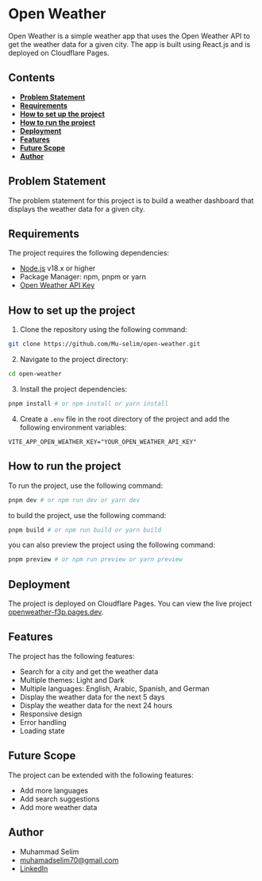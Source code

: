 # **Open Weather**

Open Weather is a simple weather app that uses the Open Weather API to get the weather data for a given city. The app is built using React.js and is deployed on Cloudflare Pages.

## **Contents**

- [**Problem Statement**](#problem-statement)
- [**Requirements**](#requirements)
- [**How to set up the project**](#how-to-set-up-the-project)
- [**How to run the project**](#how-to-run-the-project)
- [**Deployment**](#deployment)
- [**Features**](#features)
- [**Future Scope**](#future-scope)
- [**Author**](#author)

## **Problem Statement**

The problem statement for this project is to build a weather dashboard that displays the weather data for a given city.

## **Requirements**

The project requires the following dependencies:

- [Node.js](https://nodejs.org/en/) v18.x or higher
- Package Manager: npm, pnpm or yarn
- [Open Weather API Key](https://openweathermap.org/api)

## **How to set up the project**

1. Clone the repository using the following command:

```bash
git clone https://github.com/Mu-selim/open-weather.git
```

2. Navigate to the project directory:

```bash
cd open-weather
```

3. Install the project dependencies:

```bash
pnpm install # or npm install or yarn install
```

4. Create a `.env` file in the root directory of the project and add the following environment variables:

```env
VITE_APP_OPEN_WEATHER_KEY="YOUR_OPEN_WEATHER_API_KEY"
```

## **How to run the project**

To run the project, use the following command:

```bash
pnpm dev # or npm run dev or yarn dev
```

to build the project, use the following command:

```bash
pnpm build # or npm run build or yarn build
```

you can also preview the project using the following command:

```bash
pnpm preview # or npm run preview or yarn preview
```

## **Deployment**

The project is deployed on Cloudflare Pages. You can view the live project [openweather-f3p.pages.dev](https://openweather-f3p.pages.dev/).

## **Features**

The project has the following features:

- Search for a city and get the weather data
- Multiple themes: Light and Dark
- Multiple languages: English, Arabic, Spanish, and German
- Display the weather data for the next 5 days
- Display the weather data for the next 24 hours
- Responsive design
- Error handling
- Loading state

## **Future Scope**

The project can be extended with the following features:

- Add more languages
- Add search suggestions
- Add more weather data

## **Author**

- Muhammad Selim
- [muhamadselim70@gmail.com](mailto:muhamadselim70@gmail.com)
- [LinkedIn](https://www.linkedin.com/in/selimjs)